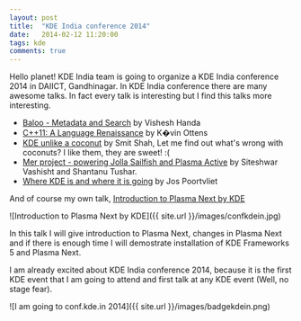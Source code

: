 ```yaml
---
layout: post
title:  "KDE India conference 2014"
date:   2014-02-12 11:20:00
tags: kde
comments: true
---
```


Hello planet! KDE India team is going to organize a KDE India conference 2014 in DAIICT, Gandhinagar. In KDE India conference there are many awesome talks. In fact every talk is interesting but I find this talks more interesting.

* [Baloo - Metadata and Search](http://kde.in/content/baloo-metadata-and-search) by Vishesh Handa
* [C++11: A Language Renaissance](http://kde.in/content/c11-language-renaissance) by K�vin Ottens
* [KDE unlike a coconut](http://kde.in/content/kde-unlike-coconut) by Smit Shah, Let me find out what's wrong with coconuts? I like them, they are sweet! :(
* [Mer project - powering Jolla Sailfish and Plasma Active](http://kde.in/content/mer-project-powering-jolla-sailfish-and-plasma-active) by Siteshwar Vashisht and Shantanu Tushar.
* [Where KDE is and where it is going](http://kde.in/content/where-kde-and-where-it-going) by Jos Poortvliet

And of course my own talk, [Introduction to Plasma Next by KDE](http://kde.in/content/plasma-workspace-2-introduction)

![Introduction to Plasma Next by KDE]({{ site.url }}/images/confkdein.jpg)

In this talk I will give introduction to Plasma Next, changes in Plasma Next and if there is enough time I will demostrate installation of KDE Frameworks 5 and Plasma Next.

I am already excited about KDE India conference 2014, because it is the first KDE event that I am going to attend and first talk at any KDE event (Well, no stage fear).

![I am going to conf.kde.in 2014]({{ site.url }}/images/badgekdein.png)
